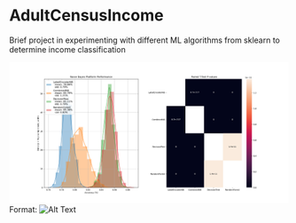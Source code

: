 # AdultCensusIncome

Brief project in experimenting with different ML algorithms from sklearn to determine income classification

![results](/results/Figure_4.png)
Format: ![Alt Text](url)
